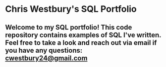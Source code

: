 # Chris Westbury's SQL Portfolio

## Welcome to my SQL portfolio! This code repository contains examples of SQL I've written. Feel free to take a look and reach out via email if you have any questions: cwestbury24@gmail.com
